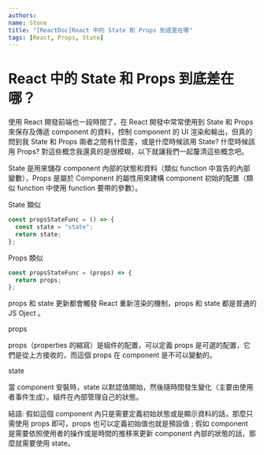 ```yaml
---
authors:
name: Stone
title: "[ReactDoc]React 中的 State 和 Props 到底差在哪"
tags: [React, Props, State]
---
```


# React 中的 State 和 Props 到底差在哪？

使用 React 開發前端也一段時間了，在 React 開發中常常使用到 State 和 Props 來保存及傳遞 component 的資料，控制 component 的 UI 渲染和輸出，但真的問到我 State 和 Props 兩者之間有什麼差，或是什麼時候該用 State? 什麼時候該用 Props? 對這些概念我還真的是很模糊，以下就讓我們一起釐清這些概念吧。

State 是用來儲存 component 內部的狀態和資料（類似 function 中宣告的內部變數），Props 是屬於 Component 的屬性用來建構 component 初始的配置（類似 function 中使用 function 要帶的參數）。

State 類似

```js showLineNumbers
const propsStateFunc = () => {
  const state = "state";
  return state;
};
```

Props 類似

```js showLineNumbers
const propsStateFunc = (props) => {
  return props;
};
```

props 和 state 更新都會觸發 React 重新渲染的機制，props 和 state 都是普通的 JS Oject 。

props

props（properties 的縮寫）是組件的配置，可以定義 props 是可選的配置，它們是從上方接收的，而這個 props 在 component 是不可以變動的。

state

當 component 安裝時，state 以默認值開始，然後隨時間發生變化（主要由使用者事件生成）。組件在內部管理自己的狀態。

結語:
假如這個 component 內只是需要定義初始狀態或是顯示資料的話，那麼只需使用 props 即可，props 也可以定義初始值也就是預設值 ; 假如 component 是需要依照使用者的操作或是時間的推移來更新 component 內部的狀態的話，那麼就需要使用 state。
